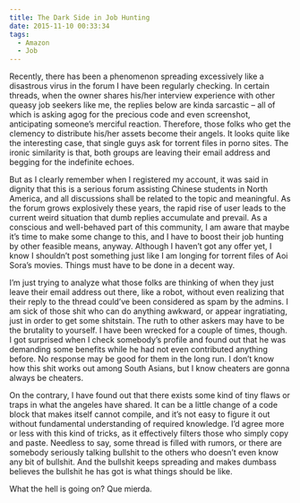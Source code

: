```yaml
---
title: The Dark Side in Job Hunting
date: 2015-11-10 00:33:34
tags:
  - Amazon
  - Job
---
```

Recently, there has been a phenomenon spreading excessively like a disastrous virus in the forum I have been regularly checking. In certain threads, when the owner shares his/her interview experience with other queasy job seekers like me, the replies below are kinda sarcastic – all of which is asking agog for the precious code and even screenshot, anticipating someone’s merciful reaction. Therefore, those folks who get the clemency to distribute his/her assets become their angels. It looks quite like the interesting case, that single guys ask for torrent files in porno sites. The ironic similarity is that, both groups are leaving their email address and begging for the indefinite echoes.

But as I clearly remember when I registered my account, it was said in dignity that this is a serious forum assisting Chinese students in North America, and all discussions shall be related to the topic and meaningful. As the forum grows explosively these years, the rapid rise of user leads to the current weird situation that dumb replies accumulate and prevail. As a conscious and well-behaved part of this community, I am aware that maybe it’s time to make some change to this, and I have to boost their job hunting by other feasible means, anyway. Although I haven’t got any offer yet, I know I shouldn’t post something just like I am longing for torrent files of Aoi Sora’s movies. Things must have to be done in a decent way.

I’m just trying to analyze what those folks are thinking of when they just leave their email address out there, like a robot, without even realizing that their reply to the thread could’ve been considered as spam by the admins. I am sick of those shit who can do anything awkward, or appear ingratiating, just in order to get some shitstain. The ruth to other askers may have to be the brutality to yourself. I have been wrecked for a couple of times, though. I got surprised when I check somebody’s profile and found out that he was demanding some benefits while he had not even contributed anything before. No response may be good for them in the long run. I don’t know how this shit works out among South Asians, but I know cheaters are gonna always be cheaters.

On the contrary, I have found out that there exists some kind of tiny flaws or traps in what the angeles have shared. It can be a little change of a code block that makes itself cannot compile, and it’s not easy to figure it out without fundamental understanding of required knowledge. I’d agree more or less with this kind of tricks, as it effectively filters those who simply copy and paste. Needless to say, some thread is filled with rumors, or there are somebody seriously talking bullshit to the others who doesn’t even know any bit of bullshit. And the bullshit keeps spreading and makes dumbass believes the bullshit he has got is what things should be like.

What the hell is going on? Que mierda.
